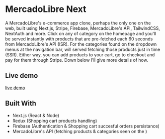# MercadoLibre Next

A MercadoLibre's e-commerce app clone, perhaps the only one on the web, built using Next.js, Stripe, Firebase, MercadoLibre's API, TailwindCSS, NextAuth and more. Click on any of category on the homepage and you'll be served instantly with products that are pre-fetched each 60 seconds from MercadoLibre's API (ISR). For the categories found on the dropdown menus at the navigation bar, will served fetching those products just in time (SSR). Either way, you can add products to your cart, go to checkout and pay for them through Stripe. Down below I'll give more details of how.

## Live demo

[live demo](https://mercado-libre-next-js.vercel.app/)

## Built With

- Next.js (React & Node)
- Redux (Shopping cart products handling)
- Firebase (Authentication & Shopping cart succesful orders persistance)
- MercadoLibre's API (fetching products & categories seen on the )
